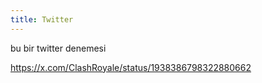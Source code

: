 ```yaml
---
title: Twitter
---
```

bu bir twitter denemesi

https://x.com/ClashRoyale/status/1938386798322880662